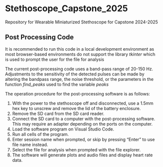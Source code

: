 # Stethoscope_Capstone_2025
Repository for Wearable Miniaturized Stethoscope for Capstone 2024-2025

## Post Processing Code
It is recommended to run this code in a local development environment as most browser-based environments do not support the library _tkinter_ which is used to prompt the user for the file for analysis

The current post-processing code uses a band-pass range of 20-150 Hz. Adjustments to the sensitivity of the detected pulses can be made by altering the bandpass range, the noise threshold, or the parameters in the function _find_peaks_ used to find the variable _peaks_

The operation procedure for the post-processing software is as follows:
1. With the power to the stethoscope off and disconnected, use a 1.5mm hex key to unscrew  and remove the lid of the battery enclosure.
2. Remove the SD card from the SD card reader.
3. Connect the SD card to a computer with the post-processing software. This may require an adapter depending on the ports on the computer.
4. Load the software program on Visual Studio Code.
5. Run all cells of the program.
6. Enter session name when prompted, or skip by pressing “Enter” to use file name instead.
7. Select the file for analysis when prompted with the file explorer.
8. The software will generate plots and audio files and display heart rate data.
